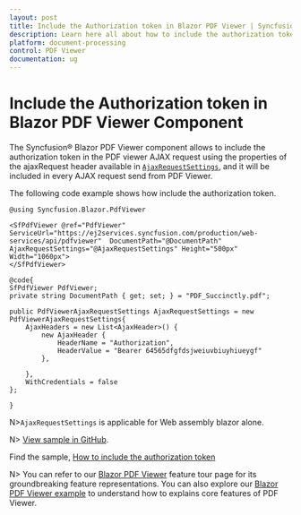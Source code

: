 ```yaml
---
layout: post
title: Include the Authorization token in Blazor PDF Viewer | Syncfusion
description: Learn here all about how to include the authorization token in Syncfusion Blazor PDF Viewer component and more.
platform: document-processing
control: PDF Viewer
documentation: ug
---
```


# Include the Authorization token in Blazor PDF Viewer Component

The Syncfusion&reg; Blazor PDF Viewer component allows to include the authorization token in the PDF viewer AJAX request using the properties of the ajaxRequest header available in [`AjaxRequestSettings`](https://help.syncfusion.com/cr/blazor/Syncfusion.Blazor.PdfViewer.PdfViewerBase.html#Syncfusion_Blazor_PdfViewer_PdfViewerBase_AjaxRequestSettings), and it will be included in every AJAX request send from PDF Viewer.

The following code example shows how include the authorization token.

```cshtml
@using Syncfusion.Blazor.PdfViewer

<SfPdfViewer @ref="PdfViewer" ServiceUrl="https://ej2services.syncfusion.com/production/web-services/api/pdfviewer"  DocumentPath="@DocumentPath" AjaxRequestSettings="@AjaxRequestSettings" Height="500px" Width="1060px">
</SfPdfViewer>

@code{
SfPdfViewer PdfViewer;
private string DocumentPath { get; set; } = "PDF_Succinctly.pdf";

public PdfViewerAjaxRequestSettings AjaxRequestSettings = new PdfViewerAjaxRequestSettings{
    AjaxHeaders = new List<AjaxHeader>() {
        new AjaxHeader { 
            HeaderName = "Authorization", 
            HeaderValue = "Bearer 64565dfgfdsjweiuvbiuyhiueygf" 
        },

    }, 
    WithCredentials = false
};

}
```

N>`AjaxRequestSettings` is applicable for Web assembly blazor alone.

N> [View sample in GitHub](https://github.com/SyncfusionExamples/blazor-pdf-viewer-classic-examples/tree/master/Common/Ajax%20Authorization%20token).

Find the sample, [How to include the authorization token](https://www.syncfusion.com/downloads/support/directtrac/general/ze/BlazorWebAsssembly-493517519.zip)

N> You can refer to our [Blazor PDF Viewer]() feature tour page for its groundbreaking feature representations. You can also explore our [Blazor PDF Viewer example](https://document.syncfusion.com/demos/pdf-viewer/blazor-server/pdf-viewer/default-functionalities?theme=bootstrap4) to understand how to explains core features of PDF Viewer.